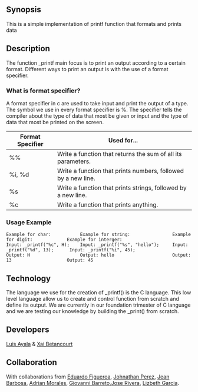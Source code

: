 

## Synopsis
This is a simple implementation of printf function that formats and prints data

## Description

The function _printf main focus is to print an output according to a certain format. Different ways to print an output is with the use of a format specifier.

### What is format specifier?

A format specifier in c are used to take input and print the output of a type. The symbol we use in every format specifier is %. The specifier tells the compiler about the type of data that most be given or input and the type of data that most be printed on the screen.

| Format Specifier | Used for...                                                   |
|------------------|---------------------------------------------------------------|
| %%               | Write a function that returns the sum of all its parameters.  |
| %i, %d           | Write a function that prints numbers, followed by a new line. |
| %s               | Write a function that prints strings, followed by a new line. |
| %c               | Write a function that prints anything.                        |

### Usage Example
```
Example for char:           Example for string:                Example for digit:             Example for interger:
Input: _printf("%c", H);    Input: _printf("%s", "hello");     Input: _printf("%d", 13);      Input: _printf("%i", 45);
Output: H                   Output: hello                      Output: 13                     Output: 45
```

## Technology

The language we use for the creation of _printf() is the C language. This low level language allow us to create and control function from scratch and define its output. We are currently in our foundation trimester of C language and we are testing our knowledge by building the _print() from scratch.

## Developers
[Luis Ayala](https://github.com/luisayala323) & [Xai Betancourt](https://github.com/Xespinosa)

## Collaboration
With collaborations from [Eduardo Figueroa](https://github.com/semaed), [Johnathan Perez](https://github.com/JonathanPR24), [Jean Barbosa](https://github.com/JeanBarbosa-hue), [Adrian Morales](https://github.com/Adrianmorales21), [Giovanni Barreto](https://github.com/gbc6292),[Jose Rivera](https://github.com/jGohan-cpu), [Lizbeth Garcia](https://github.com/LizzGarleb).


